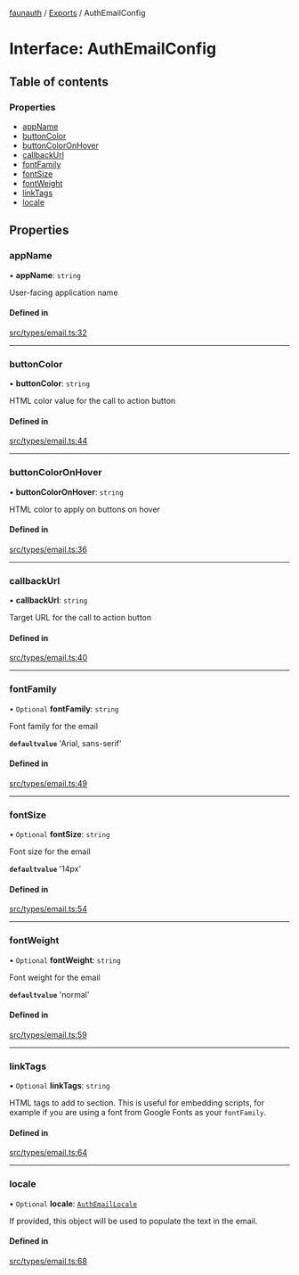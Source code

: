 [faunauth](../none) / [Exports](../modules.md) / AuthEmailConfig

# Interface: AuthEmailConfig

## Table of contents

### Properties

- [appName](AuthEmailConfig.md#appname)
- [buttonColor](AuthEmailConfig.md#buttoncolor)
- [buttonColorOnHover](AuthEmailConfig.md#buttoncoloronhover)
- [callbackUrl](AuthEmailConfig.md#callbackurl)
- [fontFamily](AuthEmailConfig.md#fontfamily)
- [fontSize](AuthEmailConfig.md#fontsize)
- [fontWeight](AuthEmailConfig.md#fontweight)
- [linkTags](AuthEmailConfig.md#linktags)
- [locale](AuthEmailConfig.md#locale)

## Properties

### appName

• **appName**: `string`

User-facing application name

#### Defined in

[src/types/email.ts:32](https://github.com/alexnitta/faunauth/blob/6bb89cc/src/types/email.ts#L32)

___

### buttonColor

• **buttonColor**: `string`

HTML color value for the call to action button

#### Defined in

[src/types/email.ts:44](https://github.com/alexnitta/faunauth/blob/6bb89cc/src/types/email.ts#L44)

___

### buttonColorOnHover

• **buttonColorOnHover**: `string`

HTML color to apply on buttons on hover

#### Defined in

[src/types/email.ts:36](https://github.com/alexnitta/faunauth/blob/6bb89cc/src/types/email.ts#L36)

___

### callbackUrl

• **callbackUrl**: `string`

Target URL for the call to action button

#### Defined in

[src/types/email.ts:40](https://github.com/alexnitta/faunauth/blob/6bb89cc/src/types/email.ts#L40)

___

### fontFamily

• `Optional` **fontFamily**: `string`

Font family for the email

**`defaultvalue`** 'Arial, sans-serif'

#### Defined in

[src/types/email.ts:49](https://github.com/alexnitta/faunauth/blob/6bb89cc/src/types/email.ts#L49)

___

### fontSize

• `Optional` **fontSize**: `string`

Font size for the email

**`defaultvalue`** '14px'

#### Defined in

[src/types/email.ts:54](https://github.com/alexnitta/faunauth/blob/6bb89cc/src/types/email.ts#L54)

___

### fontWeight

• `Optional` **fontWeight**: `string`

Font weight for the email

**`defaultvalue`** 'normal'

#### Defined in

[src/types/email.ts:59](https://github.com/alexnitta/faunauth/blob/6bb89cc/src/types/email.ts#L59)

___

### linkTags

• `Optional` **linkTags**: `string`

HTML <link> tags to add to <head> section. This is useful for embedding scripts, for example
if you are using a font from Google Fonts as your `fontFamily`.

#### Defined in

[src/types/email.ts:64](https://github.com/alexnitta/faunauth/blob/6bb89cc/src/types/email.ts#L64)

___

### locale

• `Optional` **locale**: [`AuthEmailLocale`](AuthEmailLocale.md)

If provided, this object will be used to populate the text in the email.

#### Defined in

[src/types/email.ts:68](https://github.com/alexnitta/faunauth/blob/6bb89cc/src/types/email.ts#L68)
